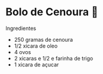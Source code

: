 # Bolo de Cenoura :cake:

Ingredientes

- 250 gramas de cenoura
- 1/2 xicara de oleo
- 4 ovos
- 2 xicaras e 1/2 e farinha de trigo
- 1 xicara de açucar